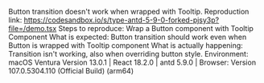 Button transition doesn't work when wrapped with Tooltip. Reproduction link: <https://codesandbox.io/s/type-antd-5-9-0-forked-pjsy3p?file=/demo.tsx> Steps to reproduce: Wrap a Button component with Tooltip Component What is expected: Button transition should work even when Button is wrapped with Tooltip component What is actually happening: Transition isn't working, also when overriding button style. Environment: macOS Ventura Version 13.0.1 | React 18.2.0 | antd 5.9.0 | Browser: Version 107.0.5304.110 (Official Build) (arm64) <!-- generated by ant-design-issue-helper. DO NOT REMOVE -->

